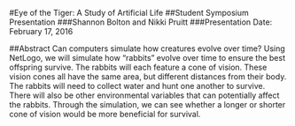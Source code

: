 #Eye of the Tiger: A  Study of Artificial Life
##Student Symposium Presentation 
###Shannon Bolton and Nikki Pruitt
###Presentation Date: February 17, 2016

##Abstract
Can computers simulate how creatures evolve over time? Using NetLogo, we will simulate how “rabbits” evolve over time to ensure the best offspring survive. The rabbits will each feature a cone of vision. These vision cones all have the same area, but different distances from their body. The rabbits will need to collect water and hunt one another to survive. There will also be other environmental variables that can potentially affect the rabbits. Through the simulation, we can see whether a longer or shorter cone of vision would be more beneficial for survival. 
